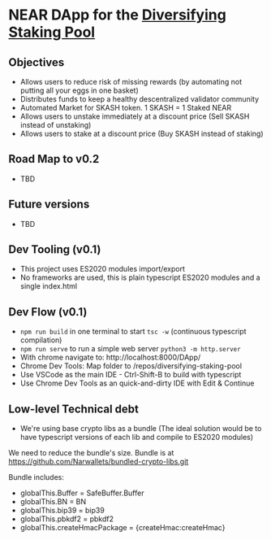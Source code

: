 # NEAR DApp for the [Diversifying Staking Pool](https://github.com/Narwallets/diversifying-staking-pool.git)

## Objectives
* Allows users to reduce risk of missing rewards (by automating not putting all your eggs in one basket)
* Distributes funds to keep a healthy descentralized validator community
* Automated Market for SKASH token. 1 SKASH = 1 Staked NEAR
* Allows users to unstake immediately at a discount price (Sell SKASH instead of unstaking)
* Allows users to stake at a discount price (Buy SKASH instead of staking)

## Road Map to v0.2

* TBD

## Future versions

* TBD

## Dev Tooling (v0.1)
* This project uses ES2020 modules import/export
* No frameworks are used, this is plain typescript ES2020 modules and a single index.html

## Dev Flow (v0.1)
* `npm run build` in one terminal to start `tsc -w` (continuous typescript compilation)
* `npm run serve` to run a simple web server `python3 -m http.server`
* With chrome navigate to: http://localhost:8000/DApp/
* Chrome Dev Tools: Map folder to /repos/diversifying-staking-pool
* Use VSCode as the main IDE - Ctrl-Shift-B to build with typescript
* Use Chrome Dev Tools as an quick-and-dirty IDE with Edit & Continue

## Low-level Technical debt

* We're using base crypto libs as a bundle (The ideal solution would be to have typescript versions of each lib and compile to ES2020 modules) 

We need to reduce the bundle's size. Bundle is at https://github.com/Narwallets/bundled-crypto-libs.git

Bundle includes:

* globalThis.Buffer = SafeBuffer.Buffer
* globalThis.BN = BN
* globalThis.bip39 = bip39
* globalThis.pbkdf2 = pbkdf2
* globalThis.createHmacPackage = {createHmac:createHmac} 

